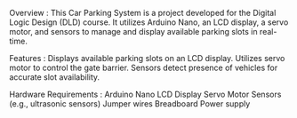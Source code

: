 Overview :
This Car Parking System is a project developed for the Digital Logic Design (DLD) course. 
It utilizes Arduino Nano, an LCD display, a servo motor, and sensors to manage and display available parking slots in real-time.

Features :
Displays available parking slots on an LCD display.
Utilizes servo motor to control the gate barrier.
Sensors detect presence of vehicles for accurate slot availability.

Hardware Requirements :
Arduino Nano
LCD Display
Servo Motor
Sensors (e.g., ultrasonic sensors)
Jumper wires
Breadboard
Power supply

